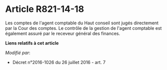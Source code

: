 # Article R821-14-18

Les comptes de l'agent comptable du Haut conseil sont jugés directement par la Cour des comptes. Le contrôle de la gestion de
l'agent comptable est également assuré par le receveur général des finances.

**Liens relatifs à cet article**

_Modifié par_:

  - Décret n°2016-1026 du 26 juillet 2016 - art. 7
